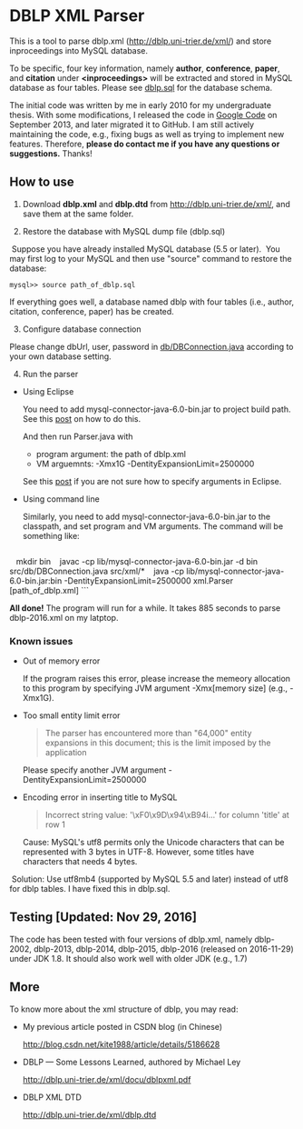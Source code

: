 
# DBLP XML Parser
This is a tool to parse dblp.xml (http://dblp.uni-trier.de/xml/) and store inproceedings into MySQL database.

To be specific, four key information, namely **author**, **conference**, **paper**, and **citation** under **\<inproceedings\>** will be extracted and stored in MySQL database as four tables. Please see [dblp.sql](https://github.com/kite1988/dblp-parser/blob/master/dblp.sql) for the database schema.

The initial code was written by me in early 2010 for my undergraduate thesis. With some modifications, I released the code in [Google Code](https://code.google.com/archive/p/dblp-parser) on September 2013, and later migrated it to GitHub. I am still actively maintaining the code, e.g., fixing bugs as well as trying to implement new features. Therefore, **please do contact me if you have any questions or suggestions.** Thanks!


## How to use
1. Download **dblp.xml** and **dblp.dtd** from http://dblp.uni-trier.de/xml/, and save them at the same folder.


2. Restore the database with MySQL dump file (dblp.sql)

  Suppose you have already installed MySQL database (5.5 or later). 
  You may first log to your MySQL and then use "source" command to restore the database:
  ```
  mysql>> source path_of_dblp.sql
  ```

  If everything goes well, a database named dblp with four tables (i.e., author, citation, conference, paper) has be created.


3. Configure database connection

  Please change dbUrl, user, password in [db/DBConnection.java](https://github.com/kite1988/dblp-parser/blob/master/src/db/DBConnection.java) according to your own database setting.


4. Run the parser

  * Using Eclipse

    You need to add mysql-connector-java-6.0-bin.jar to project build path. 
    See this [post](http://www.wikihow.com/Add-JARs-to-Project-Build-Paths-in-Eclipse-(Java)) on how to do this.

    And then run Parser.java with 
    * program argument: the path of dblp.xml
    * VM arguemnts: -Xmx1G -DentityExpansionLimit=2500000

    See this [post](http://www.cs.colostate.edu/helpdocs/eclipseCommLineArgs.html) if you are not sure how to specify arguments in Eclipse.


  * Using command line

    Similarly, you need to add mysql-connector-java-6.0-bin.jar to the classpath, and set program and VM arguments. The command will be something like:
    ```
    mkdir bin
    javac -cp lib/mysql-connector-java-6.0-bin.jar -d bin src/db/DBConnection.java src/xml/* 
    java -cp lib/mysql-connector-java-6.0-bin.jar:bin -DentityExpansionLimit=2500000 xml.Parser [path_of_dblp.xml]
    ```

**All done!** The program will run for a while. It takes 885 seconds to parse dblp-2016.xml on my latptop.

### Known issues
* Out of memory error
  
  If the program raises this error, please increase the memeory allocation to this program by specifying JVM argument -Xmx\[memory size\] (e.g., -Xmx1G).

* Too small entity limit error

  > The parser has encountered more than "64,000" entity expansions in this document; this is the limit imposed by the application

  Please specify another JVM argument -DentityExpansionLimit=2500000
  
* Encoding error in inserting title to MySQL
  > Incorrect string value: '\xF0\x9D\x94\xB94i...' for column 'title' at row 1

  Cause: MySQL's utf8 permits only the Unicode characters that can be represented with 3 bytes in UTF-8. However, some titles have characters that needs 4 bytes.

  Solution: Use utf8mb4 (supported by MySQL 5.5 and later) instead of utf8 for dblp tables. I have fixed this in dblp.sql.
 
## Testing [Updated: Nov 29, 2016]
  The code has been tested with four versions of dblp.xml, namely dblp-2002, dblp-2013, dblp-2014, dblp-2015, dblp-2016 (released on 2016-11-29) under JDK 1.8. It should also work well with older JDK (e.g., 1.7)
  
  
## More
  To know more about the xml structure of dblp, you may read:

- My previous article posted in CSDN blog (in Chinese)

  http://blog.csdn.net/kite1988/article/details/5186628

- DBLP — Some Lessons Learned, authored by Michael Ley
  
  http://dblp.uni-trier.de/xml/docu/dblpxml.pdf

- DBLP XML DTD
  
  http://dblp.uni-trier.de/xml/dblp.dtd
